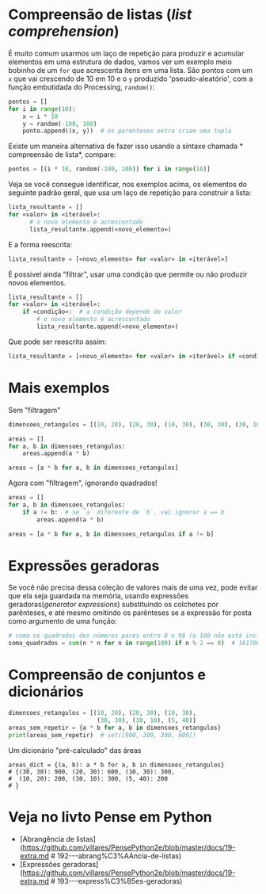 # Compreensão de listas (*list comprehension*)

É muito comum usarmos um laço de repetição para produzir e acumular elementos em uma estrutura de dados, vamos ver um exemplo meio bobinho de um `for` que acrescenta itens em uma lista. São pontos com um `x` que vai crescendo de 10 em 10 e o `y` produzido 'pseudo-aleatório', com a função embutidada do Processing, `random()`:

```python
pontos = []
for i in range(10):
    x = i * 10
    y = random(-100, 100)
    ponto.append((x, y))  # os parenteses extra criam uma tupla
```

Existe um maneira alternativa de fazer isso usando a sintaxe chamada * compreensão de lista*, compare:

```python
pontos = [(i * 10, random(-100, 100)) for i in range(10)]
```

Veja se você consegue identificar, nos exemplos acima, os elementos do seguinte padrão geral, que usa um laço de repetição para construir a lista:

```python
lista_resultante = []
for «valor» in «iterável»:
      # o novo elemento é acrescentado
      lista_resultante.append(«novo_elemento»)
```

E a forma reescrita:

```python
lista_resultante = [«novo_elemento» for «valor» in «iterável»]
```

É possível ainda "filtrar", usar uma condição que permite ou não produzir novos elementos.

```python
lista_resultante = []
for «valor» in «iterável»:
    if «condição»:  # a condição depende do valor
        # o novo elemento é acrescentado
        lista_resultante.append(«novo_elemento»)
```
Que pode ser reescrito assim:

```python
lista_resultante = [«novo_elemento» for «valor» in «iterável» if «condição»]
```

# Mais exemplos

Sem "filtragem"

```python
dimensoes_retangulos = [(10, 20), (20, 30), (10, 30), (30, 30), (30, 10)]

areas = []
for a, b in dimensoes_retangulos:
    areas.append(a * b)

areas = [a * b for a, b in dimensoes_retangulos]
```

Agora com "filtragem", ignorando quadrados!

```python
areas = []
for a, b in dimensoes_retangulos:
    if a != b:  # se `a` diferente de `b`, vai ignorar a == b
        areas.append(a * b)

areas = [a * b for a, b in dimensoes_retangulos if a != b]
```
# Expressões geradoras

Se você não precisa dessa coleção de valores mais de uma vez, pode evitar que ela seja guardada na memória, usando expressões geradoras(*generator expressions*) substituindo os colchetes por parênteses, e até mesmo omitindo os parênteses se a expressão for posta como argumento de uma função:

```python
# soma os quadrados dos números pares entre 0 e 98 (o 100 não está incluso).
soma_quadrados = sum(n * n for n in range(100) if n % 2 == 0)  # 161700

```

# Compreensão de conjuntos e dicionários

```python
dimensoes_retangulos = [(10, 20), (20, 30), (10, 30),
                         (30, 30), (30, 10), (5, 40)]
areas_sem_repetir = {a * b for a, b in dimensoes_retangulos}
print(areas_sem_repetir)  # set([900, 200, 300, 600])
```

Um dicionário "pré-calculado" das áreas

```
areas_dict = {(a, b): a * b for a, b in dimensoes_retangulos}
# {(30, 30): 900, (20, 30): 600, (10, 30): 300,
#  (10, 20): 200, (30, 10): 300, (5, 40): 200
# }
```


# Veja no livto Pense em Python

- [Abrangência de listas](https://github.com/villares/PensePython2e/blob/master/docs/19-extra.md  # 192---abrang%C3%AAncia-de-listas)
- [Expressões geradoras](https://github.com/villares/PensePython2e/blob/master/docs/19-extra.md  # 193---express%C3%B5es-geradoras)
